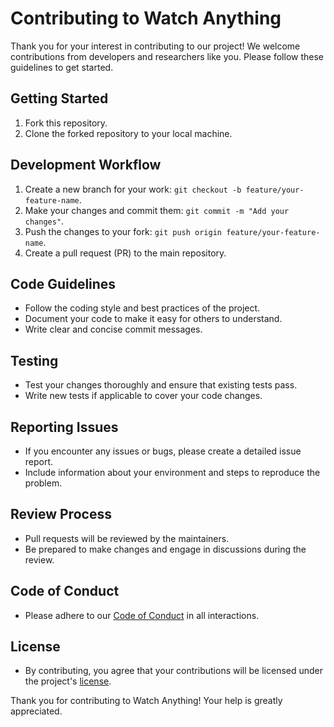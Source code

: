 # Contributing to Watch Anything

Thank you for your interest in contributing to our project! We welcome contributions from developers and researchers like you. Please follow these guidelines to get started.

## Getting Started

1. Fork this repository.
2. Clone the forked repository to your local machine.

## Development Workflow

1. Create a new branch for your work: `git checkout -b feature/your-feature-name`.
2. Make your changes and commit them: `git commit -m "Add your changes"`.
3. Push the changes to your fork: `git push origin feature/your-feature-name`.
4. Create a pull request (PR) to the main repository.

## Code Guidelines

- Follow the coding style and best practices of the project.
- Document your code to make it easy for others to understand.
- Write clear and concise commit messages.

## Testing

- Test your changes thoroughly and ensure that existing tests pass.
- Write new tests if applicable to cover your code changes.

## Reporting Issues

- If you encounter any issues or bugs, please create a detailed issue report.
- Include information about your environment and steps to reproduce the problem.

## Review Process

- Pull requests will be reviewed by the maintainers.
- Be prepared to make changes and engage in discussions during the review.

## Code of Conduct

- Please adhere to our [Code of Conduct](https://github.com/rishi23root/watch-anything/blob/main/CODE_OF_CONDUCT.md) in all interactions.

## License

- By contributing, you agree that your contributions will be licensed under the project's [license](https://github.com/rishi23root/watch-anything/blob/main/LICENSE).

Thank you for contributing to Watch Anything! Your help is greatly appreciated.
